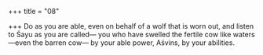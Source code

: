 +++
title = "08"

+++
Do as you are able, even on behalf of a wolf that is worn out, and listen  to Śayu as you are called—
you who have swelled the fertile cow like waters—even the barren cow— by your able power, Aśvins, by your abilities.